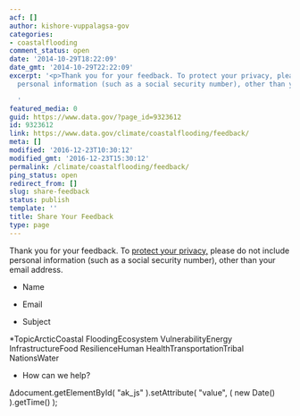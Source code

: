 ```yaml
---
acf: []
author: kishore-vuppalagsa-gov
categories:
- coastalflooding
comment_status: open
date: '2014-10-29T18:22:09'
date_gmt: '2014-10-29T22:22:09'
excerpt: '<p>Thank you for your feedback. To protect your privacy, please do not include
  personal information (such as a social security number), other than your email address.</p>

  '
featured_media: 0
guid: https://www.data.gov/?page_id=9323612
id: 9323612
link: https://www.data.gov/climate/coastalflooding/feedback/
meta: []
modified: '2016-12-23T10:30:12'
modified_gmt: '2016-12-23T15:30:12'
permalink: /climate/coastalflooding/feedback/
ping_status: open
redirect_from: []
slug: share-feedback
status: publish
template: ''
title: Share Your Feedback
type: page
---
```

Thank you for your feedback. To [protect your privacy,](http://www.data.gov/privacy-policy) please do not include personal information (such as a social security number), other than your email address.




 













* Name


* Email




* Subject


*TopicArcticCoastal FloodingEcosystem VulnerabilityEnergy InfrastructureFood ResilienceHuman HealthTransportationTribal NationsWater




* How can we help?








Δdocument.getElementById( "ak\_js" ).setAttribute( "value", ( new Date() ).getTime() );



